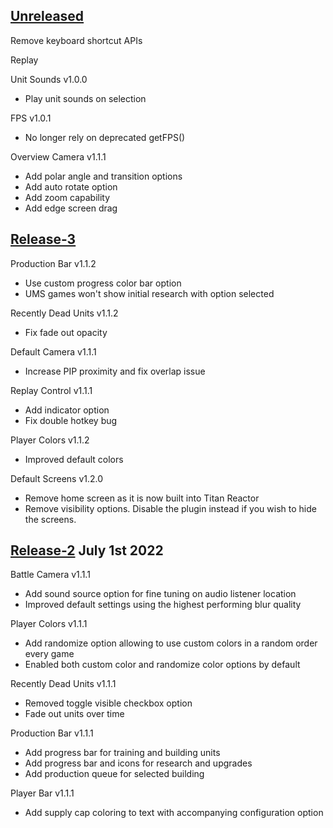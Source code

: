 ## [Unreleased]

Remove keyboard shortcut APIs

Replay 

Unit Sounds v1.0.0
- Play unit sounds on selection

FPS v1.0.1
- No longer rely on deprecated getFPS()

Overview Camera v1.1.1
- Add polar angle and transition options
- Add auto rotate option
- Add zoom capability
- Add edge screen drag
  
## [Release-3]
Production Bar v1.1.2
- Use custom progress color bar option
- UMS games won't show initial research with option selected

Recently Dead Units v1.1.2
- Fix fade out opacity

Default Camera v1.1.1
- Increase PIP proximity and fix overlap issue

Replay Control v1.1.1
- Add indicator option
- Fix double hotkey bug

Player Colors v1.1.2
- Improved default colors

Default Screens v1.2.0
- Remove home screen as it is now built into Titan Reactor
- Remove visibility options. Disable the plugin instead if you wish to hide the screens.

## [Release-2] July 1st 2022
Battle Camera v1.1.1
- Add sound source option for fine tuning on audio listener location
- Improved default settings using the highest performing blur quality

Player Colors v1.1.1
- Add randomize option allowing to use custom colors in a random order every game
- Enabled both custom color and randomize color options by default

Recently Dead Units v1.1.1
- Removed toggle visible checkbox option
- Fade out units over time

Production Bar v1.1.1
- Add progress bar for training and building units
- Add progress bar and icons for research and upgrades
- Add production queue for selected building

Player Bar v1.1.1
- Add supply cap coloring to text with accompanying configuration option

[Unreleased]: https://github.com/imbateam-gg/titan-reactor-official-plugins/compare/release-3...HEAD
[Release-3]: https://github.com/imbateam-gg/titan-reactor-official-plugins/compare/release-2...release-3
[Release-2]: https://github.com/imbateam-gg/titan-reactor-official-plugins/compare/release-1...release-2
[Release-1]: https://github.com/imbateam-gg/titan-reactor-official-plugins/compare/522952d7...release-1